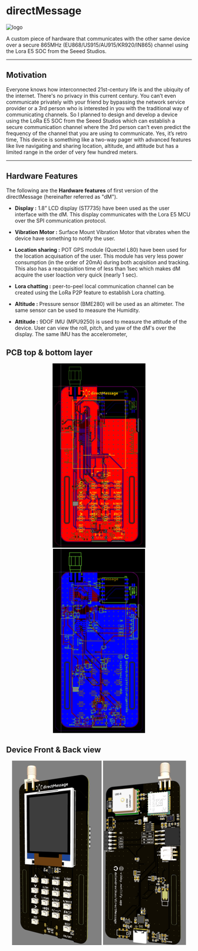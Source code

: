 # directMessage

<img src="Images\logo.MOV" alt="logo"/>

A custom piece of hardware that communicates with the other same device over a secure 865MHz (EU868/US915/AU915/KR920/IN865) channel using the Lora E5 SOC from the Seeed Studios.

---

## Motivation

Everyone knows how interconnected 21st-century life is and the ubiquity of the internet. There's no privacy in this current century. You can’t even communicate privately with your friend by bypassing the network service provider or a 3rd person who is interested in you with the traditional way of communicating channels. So I planned to design and develop a device using the LoRa E5 SOC from the Seeed Studios which can establish a secure communication channel where the 3rd person can’t even predict the frequency of the channel that you are using to communicate. Yes, it’s retro time, This device is something like a two-way pager with advanced features like live navigating and sharing location, altitude, and attitude but has a limited range in the order of very few hundred meters.

---

## Hardware Features

The following are the **Hardware features** of first version of the directMessage (hereinafter referred as "dM").

- **Display :** 1.8” LCD display (ST7735) have been used as the user interface with the dM. This display communicates with the Lora E5 MCU over the SPI communication protocol.

- **Vibration Motor :** Surface Mount Vibration Motor that vibrates when the device have something to notify the user.

- **Location sharing :** POT GPS module (Quectel L80) have been used for the location acquisation of the user. This module has very less power consumption (in the order of 20mA) during both acqisition and tracking. This also has a reacquisition time of less than 1sec which makes dM acquire the user loaction very quick (nearly 1 sec).

- **Lora chatting :** peer-to-peel local communication channel can be created using the LoRa P2P feature to establish Lora chatting.

- **Altitude :** Pressure sensor (BME280) will be used as an altimeter. The same sensor can be used to measure the Humidity.

- **Attitude :** 9DOF IMU (MPU9250) is used to measure the attitude of the device. User can view the roll, pitch, and yaw of the dM's over the display. The same IMU has the accelerometer, 

## PCB top & bottom layer

<p align = "center">
    <img src="Images\toplayer.png" alt="toplayer" height="500"/>
    <img src="Images\bottomlayer.png" alt="bottomlayer" height="500"/>
</p>

## Device Front & Back view

<p align = "center">
    <img src="Images\front.png" alt="front" height="500"/>
    <img src="Images\back.png" alt="back" height="500"/>
</p>

